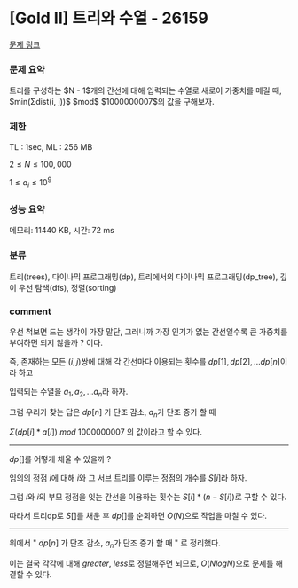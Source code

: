 # [Gold II] 트리와 수열 - 26159

[문제 링크](https://www.acmicpc.net/problem/26159)

### 문제 요약

<p> 트리를 구성하는 $N - 1$개의 간선에 대해 입력되는 수열로 새로이 가중치를 메길 때, $min(Σdist(i, j))$ $mod$ $1000000007$의 값을 구해보자.   </p>

### 제한

TL : 1sec, ML : 256 MB

$2 ≤ N ≤ 100,000$

$1 ≤ a_i ≤ 10^9$

### 성능 요약

메모리: 11440 KB, 시간: 72 ms

### 분류

트리(trees), 다이나믹 프로그래밍(dp), 트리에서의 다이나믹 프로그래밍(dp_tree), 깊이 우선 탐색(dfs), 정렬(sorting)

### comment

우선 척보면 드는 생각이 가장 말단, 그러니까 가장 인기가 없는 간선일수록 큰 가중치를 부여하면 되지 않을까 ? 이다.

즉, 존재하는 모든 $(i, j)$쌍에 대해 각 간선마다 이용되는 횟수를 $dp[1], dp[2], ... dp[n]$이라 하고

입력되는 수열을 $a_1, a_2, ... a_n$라 하자.

그럼 우리가 찾는 답은 $dp[n]$ 가 단조 감소, $a_n$가 단조 증가 할 때

$Σ(dp[i] * a[i])$ $mod$ $1000000007$ 의 값이라고 할 수 있다.

-----------------------------------------------------------------------------------------------------------------------------------------------------------------------

$dp[]$를 어떻게 채울 수 있을까 ?

임의의 정점 $i$에 대해 $i$와 그 서브 트리를 이루는 정점의 개수를 $S[i]$라 하자.

그럼 $i$와 $i$의 부모 정점을 잇는 간선을 이용하는 횟수는 $S[i] * (n - S[i])$로 구할 수 있다.

따라서 트리dp로 $S[]$를 채운 후 $dp[]$를 순회하면 $O(N)$으로 작업을 마칠 수 있다.

-----------------------------------------------------------------------------------------------------------------------------------------------------------------------

위에서 " $dp[n]$ 가 단조 감소, $a_n$가 단조 증가 할 때 " 로 정리했다.

이는 결국 각각에 대해 $greater$, $less$로 정렬해주면 되므로, $O(NlogN)$으로 문제를 해결할 수 있다.
